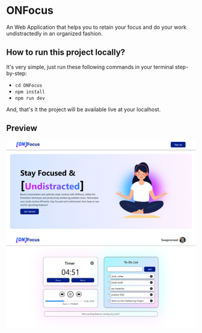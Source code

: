 # ONFocus
An Web Application that helps you to retain your focus and do your work undistractedly in an organized fashion.

## How to run this project locally?
It's very simple, just run these following commands in your terminal step-by-step:
- `cd ONFocus`
- `npm install`
- `npm run dev`

And, that's it the project will be available live at your localhost.

## Preview
![](https://github.com/Swpn0neel/ONFocus/blob/main/ONFocus/src/assets/homepage1.png?raw=true)
![](https://github.com/Swpn0neel/ONFocus/blob/main/ONFocus/src/assets/homepage2.png?raw=true)
